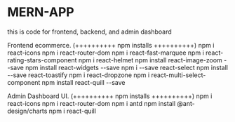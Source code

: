 # MERN-APP
this is code for frontend, backend, and admin dashboard

Frontend ecommerce.
(++++++++++ npm installs ++++++++++)
npm i react-icons
npm i react-router-dom
npm i react-fast-marquee
npm i react-rating-stars-component
npm i react-helmet
npm install react-image-zoom --save
npm install react-widgets --save
npm i --save react-select
npm install --save react-toastify
npm i react-dropzone
npm i react-multi-select-component
npm install react-quill --save

Admin Dashboard UI.
(++++++++++ npm installs ++++++++++)
npm i react-icons
npm i react-router-dom
npm i antd
npm install @ant-design/charts
npm i react-quill
